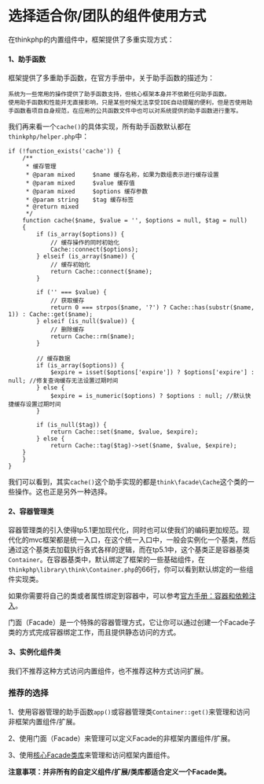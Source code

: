 # 选择适合你/团队的组件使用方式
在thinkphp的内置组件中，框架提供了多重实现方式：
#### 1、助手函数
框架提供了多重助手函数，在官方手册中，关于助手函数的描述为：
```
系统为一些常用的操作提供了助手函数支持，但核心框架本身并不依赖任何助手函数。
使用助手函数和性能并无直接影响，只是某些时候无法享受IDE自动提醒的便利，但是否使用助手函数看项目自身规范，在应用的公共函数文件中也可以对系统提供的助手函数进行重写。
```
我们再来看一个`cache()`的具体实现，所有助手函数默认都在`thinkphp/helper.php`中：
```
if (!function_exists('cache')) {
    /**
     * 缓存管理
     * @param mixed     $name 缓存名称，如果为数组表示进行缓存设置
     * @param mixed     $value 缓存值
     * @param mixed     $options 缓存参数
     * @param string    $tag 缓存标签
     * @return mixed
     */
    function cache($name, $value = '', $options = null, $tag = null)
    {
        if (is_array($options)) {
            // 缓存操作的同时初始化
            Cache::connect($options);
        } elseif (is_array($name)) {
            // 缓存初始化
            return Cache::connect($name);
        }

        if ('' === $value) {
            // 获取缓存
            return 0 === strpos($name, '?') ? Cache::has(substr($name, 1)) : Cache::get($name);
        } elseif (is_null($value)) {
            // 删除缓存
            return Cache::rm($name);
        }

        // 缓存数据
        if (is_array($options)) {
            $expire = isset($options['expire']) ? $options['expire'] : null; //修复查询缓存无法设置过期时间
        } else {
            $expire = is_numeric($options) ? $options : null; //默认快捷缓存设置过期时间
        }

        if (is_null($tag)) {
            return Cache::set($name, $value, $expire);
        } else {
            return Cache::tag($tag)->set($name, $value, $expire);
    }
    }
}
```
我们可以看到，其实`cache()`这个助手实现的都是`think\facade\Cache`这个类的一些操作。这也正是另外一种选择。
#### 2、容器管理类
容器管理类的引入使得tp5.1更加现代化，同时也可以使我们的编码更加规范。现代化的mvc框架都是统一入口，在这个统一入口中，一般会实例化一个基类，然后通过这个基类去加载执行各式各样的逻辑，而在tp5.1中，这个基类正是容器基类`Container`。在容器基类中，默认绑定了框架的一些基础组件，在`thinkphp\library\think\Container.php`的66行，你可以看到默认绑定的一些组件实现类。

如果你需要将自己的类或者属性绑定到容器中，可以参考[官方手册：容器和依赖注入](https://www.kancloud.cn/manual/thinkphp5_1/353958)。

门面（Facade）是一个特殊的容器管理方式，它让你可以通过创建一个Facade子类的方式完成容器绑定工作，而且提供静态访问的方式。
#### 3、实例化组件类
我们不推荐这种方式访问内置组件，也不推荐这种方式访问扩展。

### 推荐的选择
1、使用容器管理的助手函数`app()`或容器管理类`Container::get()`来管理和访问非框架内置组件/扩展。

2、使用门面（Facade）来管理可以定义Facade的非框架内置组件/扩展。

3、使用[核心Facade类库](https://www.kancloud.cn/manual/thinkphp5_1/353959)来管理和访问框架内置组件。

**注意事项：并非所有的自定义组件/扩展/类库都适合定义一个Facade类。**